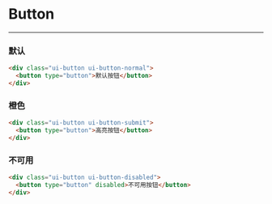 # Button

---
### 默认

````html
<div class="ui-button ui-button-normal">
  <button type="button">默认按钮</button>
</div>
````

### 橙色

````html
<div class="ui-button ui-button-submit">
  <button type="button">高亮按钮</button>
</div>
````

### 不可用

````html
<div class="ui-button ui-button-disabled">
  <button type="button" disabled>不可用按钮</button>
</div>
````
